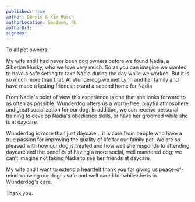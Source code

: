```yaml
---
published: true
author: Dennis & Kim Rusch
authorLocation: Sandown, NH﻿﻿
authorUrl:
signees:
---
```


To all pet owners:

My wife and I had never been dog owners before we found Nadia, a Siberian Husky, who we love very much. So as you can imagine we wanted to have a safe setting to take Nadia during the day while we worked. But it is so much more than that. At Wunderdog we met Lynn and her family and have made a lasting friendship and a second home for Nadia.

From Nadia's point of view this experience is one that she looks forward to as often as possible. Wunderdog offers us a worry-free, playful atmosphere and great socialization for our dog. In addition, we can receive personal training to develop Nadia's obedience skills, or have her groomed while she is at daycare.

Wunderdog is more than just daycare... it is care from people who have a true passion for improving the quality of life for our family pet. We are so pleased with how our dog is treated and how well she responds to attending daycare and the benefits of having a more social, well mannered dog; we can't imagine not taking Nadia to see her friends at daycare.

My wife and I want to extend a heartfelt thank you for giving us peace-of-mind knowing our dog is safe and well cared for while she is in Wunderdog's care.

Thank you.
